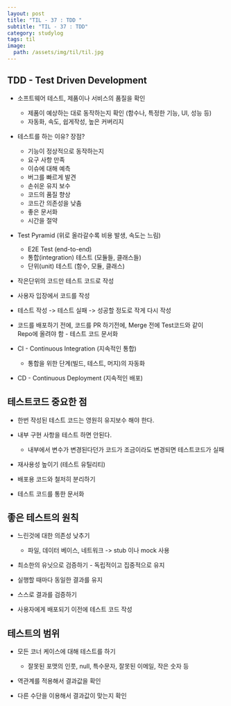 ```yaml
---
layout: post
title: "TIL - 37 : TDD "
subtitle: "TIL - 37 : TDD"
category: studylog
tags: til
image:
  path: /assets/img/til/til.jpg
---
```


<!-- more -->
## TDD - Test Driven Development  

* 소프트웨어 테스트, 제품이나 서비스의 품질을 확인   
  * 제품이 예상하는 대로 동작하는지 확인 (함수나, 특정한 기능, UI, 성능 등)  
  * 자동화, 속도, 쉽게작성, 높은 커버리지  

* 테스트를 하는 이유? 장점?  
  * 기능이 정상적으로 동작하는지  
  * 요구 사항 만족  
  * 이슈에 대해 예측  
  * 버그를 빠르게 발견  
  * 손쉬운 유지 보수  
  * 코드의 품질 향상  
  * 코드간 의존성을 낮춤  
  * 좋은 문서화  
  * 시간을 절약  

* Test Pyramid (위로 올라갈수록 비용 발생, 속도는 느림)  
  * E2E Test (end-to-end)  
  * 통합(integration) 테스트 (모듈들, 클래스들)  
  * 단위(unit) 테스트 (함수, 모듈, 클래스)  

* 작은단위의 코드만 테스트 코드로 작성  

* 사용자 입장에서 코드를 작성  

* 테스트 작성 -> 테스트 실패 -> 성공할 정도로 작게 다시 작성  

* 코드를 배포하기 전에, 코드를 PR 하기전에, Merge 전에 Test코드와 같이  
Repo에 올려야 함 - 테스트 코드 문서화  

* CI - Continuous Integration (지속적인 통합)  
  * 통합을 위한 단계(빌드, 테스트, 머지)의 자동화  

* CD - Continuous Deployment (지속적인 배포)  


## 테스트코드 중요한 점  

* 한번 작성된 테스트 코드는 영원히 유지보수 해야 한다.  

* 내부 구현 사항을 테스트 하면 안된다.  
  * 내부에서 변수가 변경된다던가 코드가 조금이라도 변경되면 테스트코드가 실패  

* 재사용성 높이기 (테스트 유틸리티)

* 배포용 코드와 철저히 분리하기

* 테스트 코드를 통한 문서화

## 좋은 테스트의 원칙  

* 느린것에 대한 의존성 낮추기  
  * 파일, 데이터 베이스, 네트워크 -> stub 이나 mock 사용  

* 최소한의 유닛으로 검증하기 - 독립적이고 집중적으로 유지  

* 실행할 때마다 동일한 결과를 유지  

* 스스로 결과를 검증하기  

* 사용자에게 배포되기 이전에 테스트 코드 작성  

## 테스트의 범위  

* 모든 코너 케이스에 대해 테스트를 하기  
  * 잘못된 포맷의 인풋, null, 특수문자, 잘못된 이메일, 작은 숫자 등  

* 역관계를 적용해서 결과값을 확인  

* 다른 수단을 이용해서 결과값이 맞는지 확인  